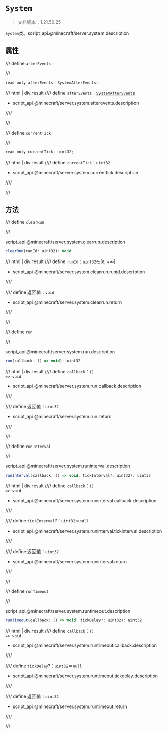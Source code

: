 # `System`

> 文档版本：1.21.50.25

`System`类。script_api.@minecraft/server.system.description

## 属性

/// define
`afterEvents`


///

```js
read-only afterEvents: SystemAfterEvents;
```

/// html | div.result
//// define
`afterEvents`：[`SystemAfterEvents`](./systemafterevents.md)

- script_api.@minecraft/server.system.afterevents.description


////

///


/// define
`currentTick`


///

```js
read-only currentTick: uint32;
```

/// html | div.result
//// define
`currentTick`：`uint32`

- script_api.@minecraft/server.system.currenttick.description


////

///


## 方法

/// define
`clearRun`


///

script_api.@minecraft/server.system.clearrun.description

```js
clearRun(runId: uint32): void
```

/// html | div.result
//// define
`runId`：`uint32`∈[`0`, +∞]

- script_api.@minecraft/server.system.clearrun.runid.description


////

//// define
返回值：`void`

- script_api.@minecraft/server.system.clearrun.return


////

///


/// define
`run`


///

script_api.@minecraft/server.system.run.description

```js
run(callback: () => void): uint32
```

/// html | div.result
//// define
`callback`：<code>() =&gt; void</code>

- script_api.@minecraft/server.system.run.callback.description


////

//// define
返回值：`uint32`

- script_api.@minecraft/server.system.run.return


////

///


/// define
`runInterval`


///

script_api.@minecraft/server.system.runinterval.description

```js
runInterval(callback: () => void, tickInterval?: uint32): uint32
```

/// html | div.result
//// define
`callback`：<code>() =&gt; void</code>

- script_api.@minecraft/server.system.runinterval.callback.description


////

//// define
`tickInterval`?：`uint32`＝`null`

- script_api.@minecraft/server.system.runinterval.tickinterval.description


////

//// define
返回值：`uint32`

- script_api.@minecraft/server.system.runinterval.return


////

///


/// define
`runTimeout`


///

script_api.@minecraft/server.system.runtimeout.description

```js
runTimeout(callback: () => void, tickDelay?: uint32): uint32
```

/// html | div.result
//// define
`callback`：<code>() =&gt; void</code>

- script_api.@minecraft/server.system.runtimeout.callback.description


////

//// define
`tickDelay`?：`uint32`＝`null`

- script_api.@minecraft/server.system.runtimeout.tickdelay.description


////

//// define
返回值：`uint32`

- script_api.@minecraft/server.system.runtimeout.return


////

///

